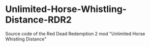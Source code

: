 # Unlimited-Horse-Whistling-Distance-RDR2
Source code of the Red Dead Redemption 2 mod "Unlimited Horse Whistling Distance"

